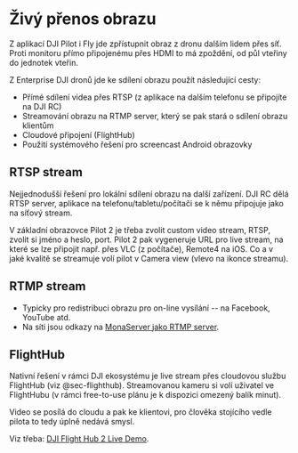# Živý přenos obrazu

Z aplikací DJI Pilot i Fly jde zpřístupnit obraz z dronu dalším lidem přes síť.
Proti monitoru přímo připojenému přes HDMI to má zpoždění, od půl vteřiny do jednotek vteřin.

Z Enterprise DJI dronů jde ke sdílení obrazu použít následující cesty:

- Přímé sdílení videa přes RTSP (z aplikace na dalším telefonu se připojíte na DJI RC)
- Streamování obrazu na RTMP server, který se pak stará o sdílení obrazu klientům 
- Cloudové připojení (FlightHub)
- Použití systémového řešení pro screencast Android obrazovky

## RTSP stream

Nejjednodušší řešení pro lokální sdílení obrazu na další zařízení. DJI RC dělá RTSP server, aplikace na telefonu/tabletu/počítači se k němu připojuje jako na síťový stream.

V základní obrazovce Pilot 2 je třeba zvolit custom video stream, RTSP, zvolit si jméno a heslo, port.
Pilot 2 pak vygeneruje URL pro live stream, na které se lze připojit např. přes VLC (z počítače), Remote4 na iOS.
Co a v jaké kvalitě se streamuje volí pilot v Camera view (vlevo na ikonce streamu). 

## RTMP stream

- Typicky pro redistribuci obrazu pro on-line vysílání -- na Facebook, YouTube atd.
- Na síti jsou odkazy na [MonaServer jako RTMP server](https://github.com/MonaSolutions/MonaServer).

## FlightHub

Nativní řešení v rámci DJI ekosystému je live stream přes cloudovou službu FlightHub (viz @sec-flighthub).
Streamovanou kameru si volí uživatel ve FlightHubu (v rámci free-to-use plánu je k dispozici omezený balík minut).

Video se posílá do cloudu a pak ke klientovi, pro člověka stojícího vedle pilota to tedy úplně nedává smysl.
 
Viz třeba: [DJI Flight Hub 2 Live Demo](https://www.youtube.com/watch?v=uL3jBUXSuvA).

